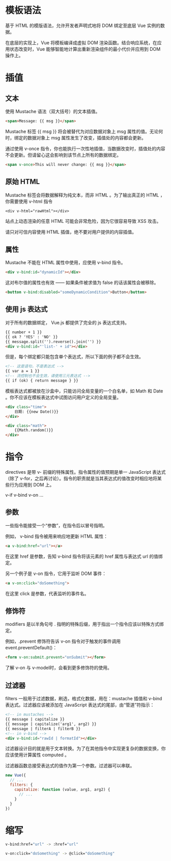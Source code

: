 # 模板语法

基于 HTML 的模版语法，允许开发者声明式地将 DOM 绑定至底层 Vue 实例的数据。

在底层的实现上，Vue 将模板编译成虚拟 DOM 渲染函数。结合响应系统，在应用状态改变时，Vue 能够智能地计算出重新渲染组件的最小代价并应用到 DOM 操作上。

# 插值

## 文本

使用 Mustache 语法（双大括号）的文本插值。

``` html
<span>Message: {{ msg }}</span>
```

Mustache 标签 {{ msg }} 将会被替代为对应数据对象上 msg 属性的值。无论何时，绑定的数据对象上 msg 属性发生了改变，插值处的内容都会更新。

通过使用 v-once 指令，你也能执行一次性地插值，当数据改变时，插值处的内容不会更新。但请留心这会影响到该节点上所有的数据绑定。

``` html
<span v-once>This will never change: {{ msg }}</span>
```

## 原始 HTML

Mustache 标签会将数据解释为纯文本，而非 HTML 。为了输出真正的 HTML ，你需要使用 v-html 指令
```
<div v-html="rawHtml"></div>
```
站点上动态渲染的任意 HTML 可能会非常危险，因为它很容易导致 XSS 攻击。

请只对可信内容使用 HTML 插值，绝不要对用户提供的内容插值。

## 属性

Mustache 不能在 HTML 属性中使用，应使用 v-bind 指令。

``` html
<div v-bind:id="dynamicId"></div>
```

这对布尔值的属性也有效 —— 如果条件被求值为 false 的话该属性会被移除。

``` html
<button v-bind:disabled="someDynamicCondition">Button</button>
```

## 使用 js 表达式

对于所有的数据绑定， Vue.js 都提供了完全的 js 表达式支持。

``` html
{{ number + 1 }}
{{ ok ? 'YES' : 'NO' }}
{{ message.split('').reverse().join('') }}
<div v-bind:id="'list-' + id"></div>
```

但是，每个绑定都只能包含单个表达式，所以下面的例子都不会生效。

``` html
<!-- 这是语句，不是表达式 -->
{{ var a = 1 }}
<!-- 流控制也不会生效，请使用三元表达式 -->
{{ if (ok) { return message } }}
```

模板表达式都被放在沙盒中，只能访问全局变量的一个白名单，如 Math 和 Date 。你不应该在模板表达式中试图访问用户定义的全局变量。

``` html
<div class="time">
    日期: {{new Date()}}
</div>

<div class="math">
    {{Math.random()}}
</div>
```

# 指令

directives 是带 v- 前缀的特殊属性。指令属性的值预期是单一 JavaScript 表达式（除了 v-for，之后再讨论）。指令的职责就是当其表达式的值改变时相应地将某些行为应用到 DOM 上。

v-if v-bind v-on ...

## 参数

一些指令能接受一个“参数”，在指令后以冒号指明。

例如， v-bind 指令被用来响应地更新 HTML 属性：

``` html
<a v-bind:href="url"></a>
```

在这里 href 是参数，告知 v-bind 指令将该元素的 href 属性与表达式 url 的值绑定。

另一个例子是 v-on 指令，它用于监听 DOM 事件：

``` html
<a v-on:click="doSomething">
```

在这里 click 是参数，代表监听的事件名。

## 修饰符
modifiers 是以半角句号 . 指明的特殊后缀，用于指出一个指令应该以特殊方式绑定。

例如，.prevent 修饰符告诉 v-on 指令对于触发的事件调用 event.preventDefault()：

``` html
<form v-on:submit.prevent="onSubmit"></form>
```

了解 v-on 与 v-model时，会看到更多修饰符的使用。

## 过滤器
filters 一般用于过滤数据，刷选，格式化数据，用在：mustache 插值和 v-bind 表达式。过滤器应该被添加在 JavaScript 表达式的尾部，由“管道”符指示：

``` html
<!-- in mustaches -->
{{ message | capitalize }}
{{ message | capitalize('arg1', arg2) }}
{{ message | filterA | filterB }}
<!-- in v-bind -->
<div v-bind:id="rawId | formatId"></div>
```

过滤器设计目的就是用于文本转换。为了在其他指令中实现更复杂的数据变换，你应该使用计算属性 computed 。

过滤器函数总接受表达式的值作为第一个参数。过滤器可以串联。

``` js
new Vue({
  // ...
  filters: {
    capitalize: function (value, arg1, arg2) {
      // ...
    }
  }
})
```

# 缩写

``` bash
v-bind:href="url" -> :href="url"

v-on:click="doSomething" -> @click="doSomething"
```
